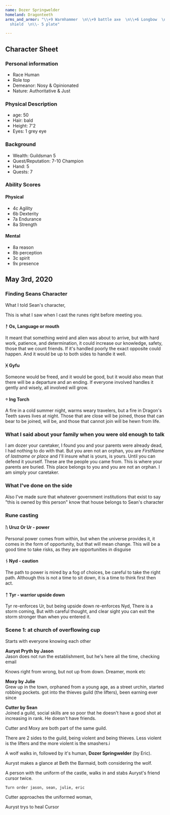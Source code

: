 ```yaml
---
name: Dozer Springwelder
homeland: Dragonteeth
arms_and_armor: "\\+9 Warmhammer  \n\\+9 battle axe  \n\\+6 Longbow  \n  \n\\-3 round
  shield  \n\\- 5 plate"

---
```

## Character Sheet

### Personal information

* Race Human
* Role top
* Demeanor: Nosy & Opinionated
* Nature: Authoritative & Just

### Physical Description

* age: 50
* Hair: bald
* Height: 7'2
* Eyes: 1 grey eye

### Background

* Wealth: Guildsman 5
* Quest/Reputation: 7-10 Champion
* Hand: 5
* Quests: 7

### Ability Scores

#### Physical

* 4c Agility
* 6b Dexterity
* 7a Endurance
* 8a Strength

#### Mental

* 8a reason
* 8b perception
* 3c spirit
* 9x presence

## May 3rd, 2020

### Finding Seans Character

What I told Sean's character,

This is what I saw when I cast the runes right before meeting you.

#### ᚨ Os, Language or mouth

It meant that something weird and alien was about to arrive, but with hard work, patience, and determination, it could increase our knowledge, safety, those that we count friends. If it's handled poorly the exact opposite could happen. And it would be up to both sides to handle it well.

#### ᚸ Gyfu

Someone would be freed, and it would be good, but it would also mean that there will be a departure and an ending. If everyone involved handles it gently and wisely, all involved will grow.

#### ᛜ Ing Torch

A fire in a cold summer night, warms weary travelers, but a fire in Dragon's Teeth saves lives at night. Those that are close will be joined, those that can bear to be joined, will be, and those that cannot join will be hewn from life.

### What I said about your family when you were old enough to talk

I am dozer your caretaker, I found you and your parents were already dead, I had nothing to do with that. But you aren not an orphan, you are _FirstName_ of _lastname or place_ and I'll insure what is yours, is yours. Until you can defend it yourself. These are the people you came from. This is where your parents are buried. This place belongs to you and you are not an orphan. I am simply your caretaker.

### What I've done on the side

Also I've made sure that whatever government institutions that exist to say "this is owned by this person" know that house belongs to Sean's character

### Rune casting

#### ᚢ Uruz Or Ur - power

Personal power comes from within, but when the universe provides it, it  comes in the form of opportunity, but that will mean change. This will be a good time to take risks, as they are opportunities in disguise

#### ᚾ Nyd - caution

The path to power is mired by a fog of choices, be careful to take the right path. Although this is not a time to sit down, it is a time to think first then act.

#### ᛏ Tyr - warrior upside down

Tyr re-enforces Ur, but being upside down re-enforces Nyd, There is a storm coming, But with careful thought, and clear sight you can exit the storm stronger than when you entered it.

### Scene 1: at church of overflowing cup

Starts with everyone knowing each other

**Auryst Pryth by Jason**  
Jason does not run the establishment, but he's here all the time, checking email  
  
Knows right from wrong, but not up from down. Dreamer, monk etc  
  
**Moxy by Julie**  
Grew up in the town, orphaned from a young age, as a street urchin, started robbing pockets. got into the thieves guild (the lifters), been earning ever since

**Cutter by Sean**  
Joined a guild, social skills are so poor that he doesn't have a good shot at increasing in rank. He doesn't have friends.

Cutter and Moxy are both part of the same guild.

There are 2 sides to the guild, being violent and being thieves. Less violent is the lifters and the more violent is the smashers.i

A wolf walks in, followed by it's human, **Dozer Springwelder** (by Eric).

Auryst makes a glance at Beth the Barmaid, both considering the wolf.  
  
A person with the uniform of the castle, walks in and stabs Auryst's friend cursor twice.

    Turn order jason, sean, julie, eric

Cutter approaches the uniformed woman, 

Auryst trys to heal Cursor